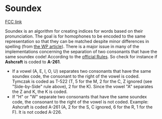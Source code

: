 # Soundex

[FCC link](https://www.freecodecamp.org/learn/coding-interview-prep/rosetta-code/soundex)

Soundex is an algorithm for creating indices for words based on their
pronunciation. The goal is for homophones to be encoded to the same
representation so that they can be matched despite minor differences in spelling
(from [the WP article](https://en.wikipedia.org/wiki/soundex)). There is a major
issue in many of the implementations concerning the separation of two consonants
that have the same soundex code! According to the
[official Rules](https://www.archives.gov/research/census/soundex.html). So
check for instance if **Ashcraft** is coded to **A-261**.

- If a vowel (A, E, I, O, U) separates two consonants that have the same soundex
  code, the consonant to the right of the vowel is coded. Tymczak is coded as
  T-522 (T, 5 for the M, 2 for the C, Z ignored (see "Side-by-Side" rule above),
  2 for the K). Since the vowel "A" separates the Z and K, the K is coded.
- If "H" or "W" separate two consonants that have the same soundex code, the
  consonant to the right of the vowel is not coded. Example: Ashcraft is coded
  A-261 (A, 2 for the S, C ignored, 6 for the R, 1 for the F). It is not coded
  A-226.
